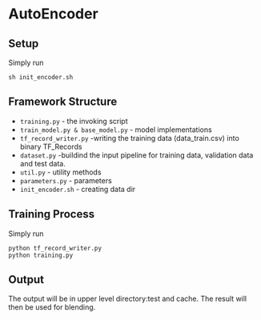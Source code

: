 # AutoEncoder
## Setup
Simply run
```
sh init_encoder.sh
```
## Framework Structure
* `training.py` - the invoking script
* `train_model.py & base_model.py` - model implementations
* `tf_record_writer.py` -writing the training data (data_train.csv) into binary TF_Records
* `dataset.py` -buildind the input pipeline for training data, validation data and test data.
* `util.py` - utility methods
* `parameters.py` - parameters
* `init_encoder.sh` - creating data dir

## Training Process
Simply run 
```
python tf_record_writer.py
python training.py
```
## Output
The output will be in upper level directory:test and cache. The result will then be used for blending. 
